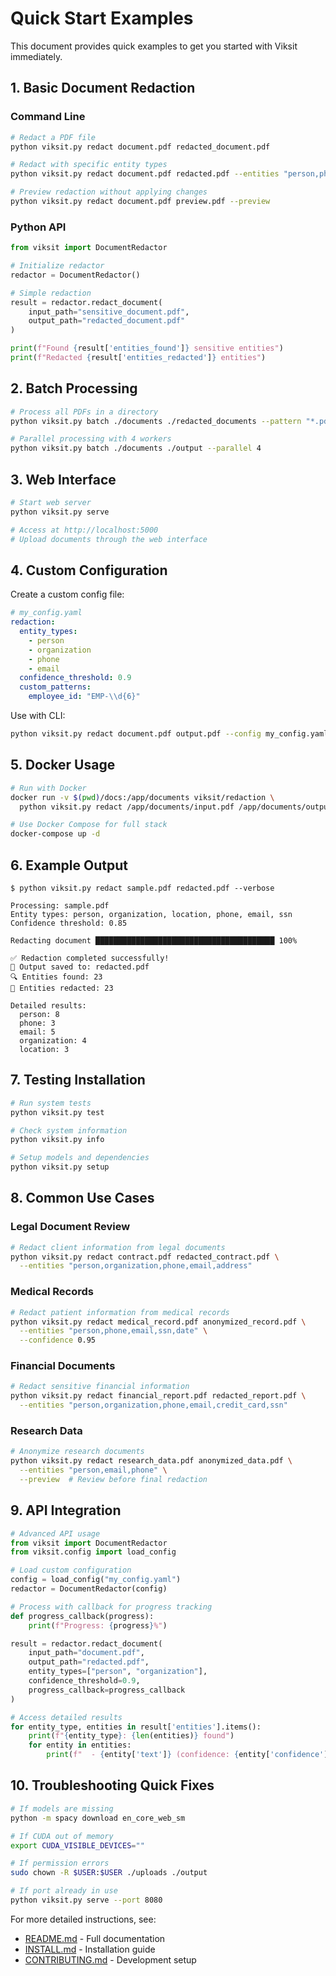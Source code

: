 # Quick Start Examples

This document provides quick examples to get you started with Viksit immediately.

## 1. Basic Document Redaction

### Command Line

```bash
# Redact a PDF file
python viksit.py redact document.pdf redacted_document.pdf

# Redact with specific entity types
python viksit.py redact document.pdf redacted.pdf --entities "person,phone,email"

# Preview redaction without applying changes
python viksit.py redact document.pdf preview.pdf --preview
```

### Python API

```python
from viksit import DocumentRedactor

# Initialize redactor
redactor = DocumentRedactor()

# Simple redaction
result = redactor.redact_document(
    input_path="sensitive_document.pdf",
    output_path="redacted_document.pdf"
)

print(f"Found {result['entities_found']} sensitive entities")
print(f"Redacted {result['entities_redacted']} entities")
```

## 2. Batch Processing

```bash
# Process all PDFs in a directory
python viksit.py batch ./documents ./redacted_documents --pattern "*.pdf"

# Parallel processing with 4 workers
python viksit.py batch ./documents ./output --parallel 4
```

## 3. Web Interface

```bash
# Start web server
python viksit.py serve

# Access at http://localhost:5000
# Upload documents through the web interface
```

## 4. Custom Configuration

Create a custom config file:

```yaml
# my_config.yaml
redaction:
  entity_types:
    - person
    - organization
    - phone
    - email
  confidence_threshold: 0.9
  custom_patterns:
    employee_id: "EMP-\\d{6}"
```

Use with CLI:
```bash
python viksit.py redact document.pdf output.pdf --config my_config.yaml
```

## 5. Docker Usage

```bash
# Run with Docker
docker run -v $(pwd)/docs:/app/documents viksit/redaction \
  python viksit.py redact /app/documents/input.pdf /app/documents/output.pdf

# Use Docker Compose for full stack
docker-compose up -d
```

## 6. Example Output

```
$ python viksit.py redact sample.pdf redacted.pdf --verbose

Processing: sample.pdf
Entity types: person, organization, location, phone, email, ssn
Confidence threshold: 0.85

Redacting document ████████████████████████████████████████ 100%

✅ Redaction completed successfully!
📄 Output saved to: redacted.pdf
🔍 Entities found: 23
🚫 Entities redacted: 23

Detailed results:
  person: 8
  phone: 3
  email: 5
  organization: 4
  location: 3
```

## 7. Testing Installation

```bash
# Run system tests
python viksit.py test

# Check system information
python viksit.py info

# Setup models and dependencies
python viksit.py setup
```

## 8. Common Use Cases

### Legal Document Review
```bash
# Redact client information from legal documents
python viksit.py redact contract.pdf redacted_contract.pdf \
  --entities "person,organization,phone,email,address"
```

### Medical Records
```bash
# Redact patient information from medical records
python viksit.py redact medical_record.pdf anonymized_record.pdf \
  --entities "person,phone,email,ssn,date" \
  --confidence 0.95
```

### Financial Documents
```bash
# Redact sensitive financial information
python viksit.py redact financial_report.pdf redacted_report.pdf \
  --entities "person,organization,phone,email,credit_card,ssn"
```

### Research Data
```bash
# Anonymize research documents
python viksit.py redact research_data.pdf anonymized_data.pdf \
  --entities "person,email,phone" \
  --preview  # Review before final redaction
```

## 9. API Integration

```python
# Advanced API usage
from viksit import DocumentRedactor
from viksit.config import load_config

# Load custom configuration
config = load_config("my_config.yaml")
redactor = DocumentRedactor(config)

# Process with callback for progress tracking
def progress_callback(progress):
    print(f"Progress: {progress}%")

result = redactor.redact_document(
    input_path="document.pdf",
    output_path="redacted.pdf",
    entity_types=["person", "organization"],
    confidence_threshold=0.9,
    progress_callback=progress_callback
)

# Access detailed results
for entity_type, entities in result['entities'].items():
    print(f"{entity_type}: {len(entities)} found")
    for entity in entities:
        print(f"  - {entity['text']} (confidence: {entity['confidence']})")
```

## 10. Troubleshooting Quick Fixes

```bash
# If models are missing
python -m spacy download en_core_web_sm

# If CUDA out of memory
export CUDA_VISIBLE_DEVICES=""

# If permission errors
sudo chown -R $USER:$USER ./uploads ./output

# If port already in use
python viksit.py serve --port 8080
```

For more detailed instructions, see:
- [README.md](README.md) - Full documentation
- [INSTALL.md](INSTALL.md) - Installation guide
- [CONTRIBUTING.md](CONTRIBUTING.md) - Development setup